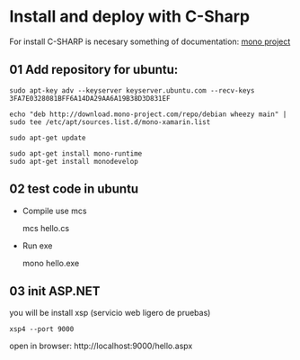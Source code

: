 # Install and deploy with C-Sharp

For install C-SHARP is necesary something of documentation: 
[mono project](http://www.mono-project.com/)

## 01 Add repository for ubuntu:

    sudo apt-key adv --keyserver keyserver.ubuntu.com --recv-keys 3FA7E0328081BFF6A14DA29AA6A19B38D3D831EF

    echo "deb http://download.mono-project.com/repo/debian wheezy main" | sudo tee /etc/apt/sources.list.d/mono-xamarin.list    

    sudo apt-get update

    sudo apt-get install mono-runtime
    sudo apt-get install monodevelop


## 02 test code in ubuntu

* Compile use mcs

    mcs hello.cs

* Run exe
    
    mono hello.exe

## 03 init ASP.NET

you will be install xsp (servicio web ligero de pruebas)


	xsp4 --port 9000

open in browser: http://localhost:9000/hello.aspx
